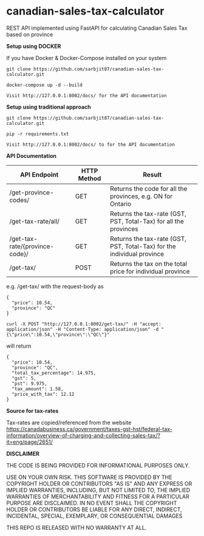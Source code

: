 # canadian-sales-tax-calculator
REST API implemented using FastAPI for calculating Canadian Sales Tax based on province

**Setup using DOCKER**

If you have Docker & Docker-Compose installed on your system

`git clone https://github.com/sarbjit87/canadian-sales-tax-calculator.git`

`docker-compose up -d --build`

`Visit http://127.0.0.1:8002/docs/ for the API documentation`

**Setup using traditional approach**

`git clone https://github.com/sarbjit87/canadian-sales-tax-calculator.git`

`pip -r requirements.txt`

`Visit http://127.0.0.1:8002/docs/ to for the API documentation`

**API Documentation**

API Endpoint                   | HTTP Method   | Result
-------------                  | ------------- | -------------
/get-province-codes/           | GET           | Returns the code for all the provinces, e.g. ON for Ontario
/get-tax-rate/all/             | GET           | Returns the tax-rate (GST, PST, Total-Tax) for all the provinces
/get-tax-rate/{province-code}/ | GET           | Returns the tax-rate (GST, PST, Total-Tax) for the individual province
/get-tax/                      | POST          | Returns the tax on the total price for individual province

e.g. /get-tax/ with the request-body as
```
{
  "price": 10.54,
  "province": "QC"
}
```
```
curl -X POST "http://127.0.0.1:8002/get-tax/" -H "accept: application/json" -H "Content-Type: application/json" -d "{\"price\":10.54,\"province\":\"QC\"}"
```

will return
```
{
  "price": 10.54,
  "province": "QC",
  "total_tax_percentage": 14.975,
  "gst": 5,
  "pst": 9.975,
  "tax_amount": 1.58,
  "price_with_tax": 12.12
}
```
**Source for tax-rates**

Tax-rates are copied/referenced from the website https://canadabusiness.ca/government/taxes-gst-hst/federal-tax-information/overview-of-charging-and-collecting-sales-tax/?it=eng/page/2651/

**DISCLAIMER**

THE CODE IS BEING PROVIDED FOR INFORMATIONAL PURPOSES ONLY.

USE ON YOUR OWN RISK. THIS SOFTWARE IS PROVIDED BY THE COPYRIGHT HOLDER OR CONTRIBUTORS "AS IS" AND ANY EXPRESS OR IMPLIED WARRANTIES, INCLUDING, BUT NOT LIMITED TO, THE IMPLIED WARRANTIES OF MERCHANTABILITY AND FITNESS FOR A PARTICULAR PURPOSE ARE DISCLAIMED. IN NO EVENT SHALL THE COPYRIGHT HOLDER OR CONTRIBUTORS BE LIABLE FOR ANY DIRECT, INDIRECT, INCIDENTAL, SPECIAL, EXEMPLARY, OR CONSEQUENTIAL DAMAGES

THIS REPO IS RELEASED WITH NO WARRANTY AT ALL.
